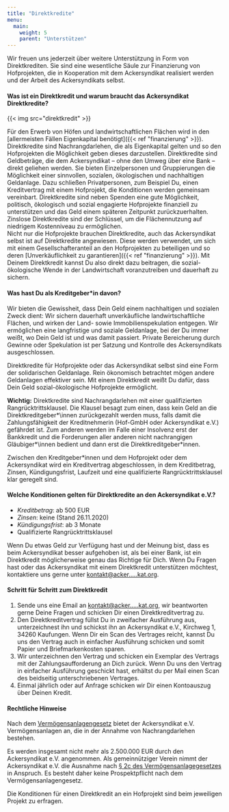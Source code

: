 ```yaml
---
title: "Direktkredite"
menu:
  main:
    weight: 5
    parent: "Unterstützen"
---
```


Wir freuen uns jederzeit über weitere Unterstützung in Form von Direktkrediten. Sie sind eine wesentliche Säule zur Finanzierung von Hofprojekten, die in Kooperation mit dem Ackersyndikat realisiert werden und der Arbeit des Ackersyndikats selbst.

#### Was ist ein Direktkredit und warum braucht das Ackersyndikat Direktkredite?

{{< img src="direktkredit" >}}

Für den Erwerb von Höfen und landwirtschaftlichen Flächen wird in den [allermeisten Fällen Eigenkapital benötigt]({{< ref "finanzierung" >}}). Direktkredite sind Nachrangdarlehen, die als Eigenkapital gelten und so den Hofprojekten die Möglichkeit geben dieses darzustellen. Direktkredite sind Geldbeträge, die dem Ackersyndikat – ohne den Umweg über eine Bank – direkt geliehen werden. Sie bieten Einzelpersonen und Gruppierungen die Möglichkeit einer sinnvollen, sozialen, ökologischen und nachhaltigen Geldanlage.
Dazu schließen Privatpersonen, zum Beispiel Du, einen Kreditvertrag mit einem Hofprojekt, die Konditionen werden gemeinsam vereinbart. Direktkredite sind neben Spenden eine gute Möglichkeit, politisch, ökologisch und sozial engagierte Hofprojekte finanziell zu unterstützen und das Geld einem späteren Zeitpunkt zurückzuerhalten. Zinslose Direktkredite sind der Schlüssel, um die Flächennutzung auf niedrigem Kostenniveau zu ermöglichen.  
Nicht nur die Hofprojekte brauchen Direktkredite, auch das Ackersyndikat selbst ist auf Direktkredite angewiesen. Diese werden verwendet, um sich mit einem Gesellschafteranteil an den Hofprojekten zu beteiligen und so deren [Unverkäuflichkeit zu garantieren]({{< ref "finanzierung" >}}). Mit Deinem Direktkredit kannst Du also direkt dazu beitragen, die sozial-ökologische Wende in der Landwirtschaft voranzutreiben und dauerhaft zu sichern.

#### Was hast Du als Kreditgeber\*in davon?

Wir bieten die Gewissheit, dass Dein Geld einem nachhaltigen und sozialen Zweck dient: Wir sichern dauerhaft unverkäufliche landwirtschaftliche Flächen, und wirken der Land- sowie Immobilienspekulation entgegen. Wir ermöglichen eine langfristige und soziale Geldanlage, bei der Du immer weißt, wo Dein Geld ist und was damit passiert. Private Bereicherung durch Gewinne oder Spekulation ist per Satzung und Kontrolle des Ackersyndikats ausgeschlossen.

Direktkredite für Hofprojekte oder das Ackersyndikat selbst sind eine Form der solidarischen Geldanlage. Rein ökonomisch betrachtet mögen andere Geldanlagen effektiver sein. Mit einem Direktkredit weißt Du dafür, dass Dein Geld sozial-ökologische Hofprojekte ermöglicht.


**Wichtig:** Direktkredite sind Nachrangdarlehen mit einer qualifizierten Rangrücktrittsklausel.
Die Klausel besagt zum einen, dass kein Geld an die Direktkreditgeber*\innen zurückgezahlt werden muss, falls damit die
Zahlungsfähigkeit der Kreditnehmerin (Hof-GmbH oder Ackersyndikat e.V.) gefährdet ist. Zum anderen werden im Falle einer
Insolvenz erst der Bankkredit und die Forderungen aller anderen nicht nachrangigen Gläubiger*\innen bedient und dann erst
die Direktkreditgeber\*innen.

Zwischen den Kreditgeber\*innen und dem Hofprojekt oder dem Ackersyndikat wird ein Kreditvertrag abgeschlossen, in dem
Kreditbetrag, Zinsen, Kündigungsfrist, Laufzeit und eine qualifizierte Rangrücktrittsklausel klar geregelt sind.


#### Welche Konditionen gelten für Direktkredite an den Ackersyndikat e.V.?

- _Kreditbetrag_: ab 500 EUR
- _Zinsen_: keine (Stand 26.11.2020)
- _Kündigungsfrist_: ab 3 Monate
- Qualifizierte Rangrücktrittsklausel

Wenn Du etwas Geld zur Verfügung hast und der Meinung bist, dass es beim Ackersyndikat besser aufgehoben ist, als bei einer Bank, ist ein Direktkredit möglicherweise genau das Richtige für Dich. Wenn Du Fragen hast oder das Ackersyndikat mit einem Direktkredit unterstützen möchtest, kontaktiere uns gerne unter [kontakt@acker.....kat.org](https://mailhide.io/en/e/uWVsOL0G).

#### Schritt für Schritt zum Direktkredit

1. Sende uns eine Email an [kontakt@acker.....kat.org](https://mailhide.io/en/e/uWVsOL0G), wir beantworten gerne Deine Fragen und schicken Dir einen Direktkreditvertrag zu.
2. Den Direktkreditvertrag füllst Du in zweifacher Ausführung aus, unterzeichnest ihn und schickst ihn an Ackersyndikat e.V., Kirchweg 1, 34260 Kaufungen. Wenn Dir ein Scan des Vertrages reicht, kannst Du uns den Vertrag auch in einfacher Ausführung schicken und somit Papier und Briefmarkenkosten sparen.
3. Wir unterzeichnen den Vertrag und schicken ein Exemplar des Vertrags mit der Zahlungsaufforderung an Dich zurück. Wenn Du uns den Vertrag in einfacher Ausführung geschickt hast, erhältst du per Mail einen Scan des beidseitig unterschriebenen Vertrages.
4. Einmal jährlich oder auf Anfrage schicken wir Dir einen Kontoauszug über Deinen Kredit.

#### Rechtliche Hinweise

Nach dem [Vermögensanlagengesetz](https://www.gesetze-im-internet.de/vermanlg/) bietet der Ackersyndikat e.V. Vermögensanlagen an, die in der Annahme von
Nachrangdarlehen bestehen.

Es werden insgesamt nicht mehr als 2.500.000 EUR durch den Ackersyndikat e.V. angenommen. Als gemeinnütziger Verein
nimmt der Ackersyndikat e.V. die Ausnahme nach [§ 2c des Vermögensanlagegesetzes](https://www.gesetze-im-internet.de/vermanlg/__2c.html) in Anspruch. Es besteht daher keine Prospektpflicht nach dem Vermögensanlagengesetz.

Die Konditionen für einen Direktkredit an ein Hofprojekt sind beim jeweiligen Projekt zu erfragen.

